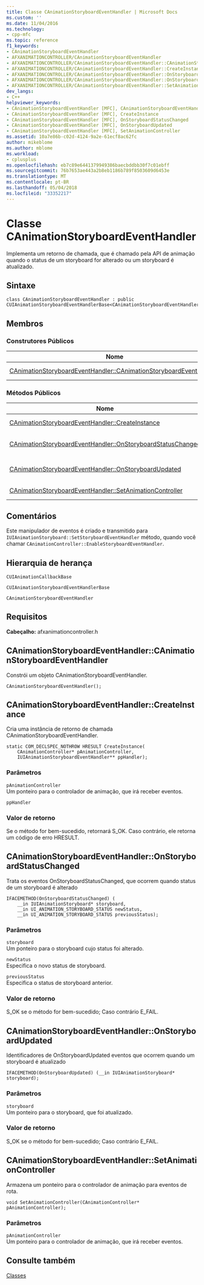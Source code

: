 ```yaml
---
title: Classe CAnimationStoryboardEventHandler | Microsoft Docs
ms.custom: ''
ms.date: 11/04/2016
ms.technology:
- cpp-mfc
ms.topic: reference
f1_keywords:
- CAnimationStoryboardEventHandler
- AFXANIMATIONCONTROLLER/CAnimationStoryboardEventHandler
- AFXANIMATIONCONTROLLER/CAnimationStoryboardEventHandler::CAnimationStoryboardEventHandler
- AFXANIMATIONCONTROLLER/CAnimationStoryboardEventHandler::CreateInstance
- AFXANIMATIONCONTROLLER/CAnimationStoryboardEventHandler::OnStoryboardStatusChanged
- AFXANIMATIONCONTROLLER/CAnimationStoryboardEventHandler::OnStoryboardUpdated
- AFXANIMATIONCONTROLLER/CAnimationStoryboardEventHandler::SetAnimationController
dev_langs:
- C++
helpviewer_keywords:
- CAnimationStoryboardEventHandler [MFC], CAnimationStoryboardEventHandler
- CAnimationStoryboardEventHandler [MFC], CreateInstance
- CAnimationStoryboardEventHandler [MFC], OnStoryboardStatusChanged
- CAnimationStoryboardEventHandler [MFC], OnStoryboardUpdated
- CAnimationStoryboardEventHandler [MFC], SetAnimationController
ms.assetid: 10a7e86b-c02d-4124-9a2e-61ecf8ac62fc
author: mikeblome
ms.author: mblome
ms.workload:
- cplusplus
ms.openlocfilehash: eb7c89e6441379949386baecbddbb30f7c01ebff
ms.sourcegitcommit: 76b7653ae443a2b8eb1186b789f8503609d6453e
ms.translationtype: MT
ms.contentlocale: pt-BR
ms.lasthandoff: 05/04/2018
ms.locfileid: "33352217"
---
```

# <a name="canimationstoryboardeventhandler-class"></a>Classe CAnimationStoryboardEventHandler
Implementa um retorno de chamada, que é chamado pela API de animação quando o status de um storyboard for alterado ou um storyboard é atualizado.  
  
## <a name="syntax"></a>Sintaxe  
  
```  
class CAnimationStoryboardEventHandler : public CUIAnimationStoryboardEventHandlerBase<CAnimationStoryboardEventHandler>;  
```  
  
## <a name="members"></a>Membros  
  
### <a name="public-constructors"></a>Construtores Públicos  
  
|Nome|Descrição|  
|----------|-----------------|  
|[CAnimationStoryboardEventHandler::CAnimationStoryboardEventHandler](#canimationstoryboardeventhandler)|Constrói um objeto `CAnimationStoryboardEventHandler`.|  
  
### <a name="public-methods"></a>Métodos Públicos  
  
|Nome|Descrição|  
|----------|-----------------|  
|[CAnimationStoryboardEventHandler::CreateInstance](#createinstance)|Cria uma instância de `CAnimationStoryboardEventHandler` retorno de chamada.|  
|[CAnimationStoryboardEventHandler::OnStoryboardStatusChanged](#onstoryboardstatuschanged)|Manipula `OnStoryboardStatusChanged` eventos que ocorrem quando o status do storyboard alterado (substitui `CUIAnimationStoryboardEventHandlerBase::OnStoryboardStatusChanged`.)|  
|[CAnimationStoryboardEventHandler::OnStoryboardUpdated](#onstoryboardupdated)|Manipula `OnStoryboardUpdated` eventos que ocorrem quando um storyboard é atualizado (substitui `CUIAnimationStoryboardEventHandlerBase::OnStoryboardUpdated`.)|  
|[CAnimationStoryboardEventHandler::SetAnimationController](#setanimationcontroller)|Armazena um ponteiro para o controlador de animação para eventos de rota.|  
  
## <a name="remarks"></a>Comentários  
 Este manipulador de eventos é criado e transmitido para `IUIAnimationStoryboard::SetStoryboardEventHandler` método, quando você chamar `CAnimationController::EnableStoryboardEventHandler`.  
  
## <a name="inheritance-hierarchy"></a>Hierarquia de herança  
 `CUIAnimationCallbackBase`  
  
 `CUIAnimationStoryboardEventHandlerBase`  
  
 `CAnimationStoryboardEventHandler`  
  
## <a name="requirements"></a>Requisitos  
 **Cabeçalho:** afxanimationcontroller.h  
  
##  <a name="canimationstoryboardeventhandler"></a>  CAnimationStoryboardEventHandler::CAnimationStoryboardEventHandler  
 Constrói um objeto CAnimationStoryboardEventHandler.  
  
```  
CAnimationStoryboardEventHandler();
```  
  
##  <a name="createinstance"></a>  CAnimationStoryboardEventHandler::CreateInstance  
 Cria uma instância de retorno de chamada CAnimationStoryboardEventHandler.  
  
```  
static COM_DECLSPEC_NOTHROW HRESULT CreateInstance(
    CAnimationController* pAnimationController,  
    IUIAnimationStoryboardEventHandler** ppHandler);
```  
  
### <a name="parameters"></a>Parâmetros  
 `pAnimationController`  
 Um ponteiro para o controlador de animação, que irá receber eventos.  
  
 `ppHandler`  
  
### <a name="return-value"></a>Valor de retorno  
 Se o método for bem-sucedido, retornará S_OK. Caso contrário, ele retorna um código de erro HRESULT.  
  
##  <a name="onstoryboardstatuschanged"></a>  CAnimationStoryboardEventHandler::OnStoryboardStatusChanged  
 Trata os eventos OnStoryboardStatusChanged, que ocorrem quando status de um storyboard é alterado  
  
```  
IFACEMETHOD(OnStoryboardStatusChanged) (
    __in IUIAnimationStoryboard* storyboard,
    __in UI_ANIMATION_STORYBOARD_STATUS newStatus,
    __in UI_ANIMATION_STORYBOARD_STATUS previousStatus);
```  
  
### <a name="parameters"></a>Parâmetros  
 `storyboard`  
 Um ponteiro para o storyboard cujo status foi alterado.  
  
 `newStatus`  
 Especifica o novo status de storyboard.  
  
 `previousStatus`  
 Especifica o status de storyboard anterior.  
  
### <a name="return-value"></a>Valor de retorno  
 S_OK se o método for bem-sucedido; Caso contrário E_FAIL.  
  
##  <a name="onstoryboardupdated"></a>  CAnimationStoryboardEventHandler::OnStoryboardUpdated  
 Identificadores de OnStoryboardUpdated eventos que ocorrem quando um storyboard é atualizado  
  
```  
IFACEMETHOD(OnStoryboardUpdated) (__in IUIAnimationStoryboard* storyboard);
```  
  
### <a name="parameters"></a>Parâmetros  
 `storyboard`  
 Um ponteiro para o storyboard, que foi atualizado.  
  
### <a name="return-value"></a>Valor de retorno  
 S_OK se o método for bem-sucedido; Caso contrário E_FAIL.  
  
##  <a name="setanimationcontroller"></a>  CAnimationStoryboardEventHandler::SetAnimationController  
 Armazena um ponteiro para o controlador de animação para eventos de rota.  
  
```  
void SetAnimationController(CAnimationController* pAnimationController);
```  
  
### <a name="parameters"></a>Parâmetros  
 `pAnimationController`  
 Um ponteiro para o controlador de animação, que irá receber eventos.  
  
## <a name="see-also"></a>Consulte também  
 [Classes](../../mfc/reference/mfc-classes.md)
